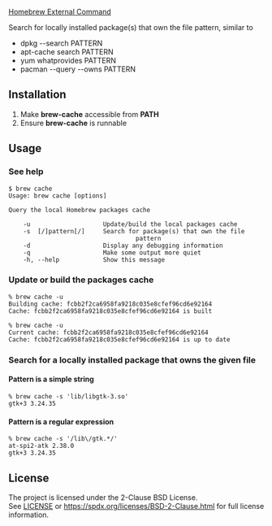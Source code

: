 [Homebrew External Command](https://docs.brew.sh/External-Commands)

Search for locally installed package(s) that own the file pattern, similar to

* dpkg --search PATTERN
* apt-cache search PATTERN
* yum whatprovides PATTERN
* pacman --query --owns PATTERN

## Installation

1. Make **brew-cache** accessible from **PATH**
2. Ensure **brew-cache** is runnable


## Usage

### See help

```
$ brew cache
Usage: brew cache [options]

Query the local Homebrew packages cache

    -u                    Update/build the local packages cache
    -s  [/]pattern[/]     Search for package(s) that own the file
                                   pattern
    -d                    Display any debugging information
    -q                    Make some output more quiet
    -h, --help            Show this message
```

### Update or build the packages cache

```
% brew cache -u
Building cache: fcbb2f2ca6958fa9218c035e8cfef96cd6e92164
Cache: fcbb2f2ca6958fa9218c035e8cfef96cd6e92164 is built
```

```
% brew cache -u
Current cache: fcbb2f2ca6958fa9218c035e8cfef96cd6e92164
Cache: fcbb2f2ca6958fa9218c035e8cfef96cd6e92164 is up to date
```

### Search for a locally installed package that owns the given file

#### Pattern is a simple string

```
% brew cache -s 'lib/libgtk-3.so'
gtk+3 3.24.35
```

#### Pattern is a regular expression

```
% brew cache -s '/lib\/gtk.*/'
at-spi2-atk 2.38.0
gtk+3 3.24.35
```

## License

The project is licensed under the 2-Clause BSD License.<br>
See [LICENSE](LICENSE) or
https://spdx.org/licenses/BSD-2-Clause.html
for full license information.
